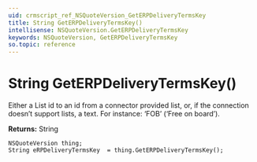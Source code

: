 ```yaml
---
uid: crmscript_ref_NSQuoteVersion_GetERPDeliveryTermsKey
title: String GetERPDeliveryTermsKey()
intellisense: NSQuoteVersion.GetERPDeliveryTermsKey
keywords: NSQuoteVersion, GetERPDeliveryTermsKey
so.topic: reference
---
```


# String GetERPDeliveryTermsKey()

Either a List id to an id from a connector provided list, or, if the connection doesn’t support lists, a text. For instance: ‘FOB’ (‘Free on board’).

**Returns:** String

```crmscript
NSQuoteVersion thing;
String eRPDeliveryTermsKey  = thing.GetERPDeliveryTermsKey();
```

